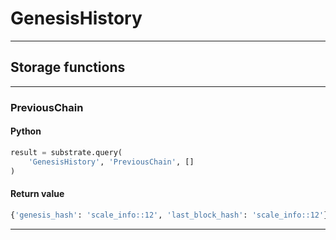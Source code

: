 
# GenesisHistory

---------
## Storage functions

---------
### PreviousChain

#### Python
```python
result = substrate.query(
    'GenesisHistory', 'PreviousChain', []
)
```

#### Return value
```python
{'genesis_hash': 'scale_info::12', 'last_block_hash': 'scale_info::12'}
```
---------